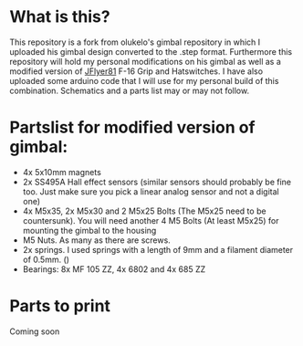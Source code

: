 # What is this?
This repository is a fork from olukelo's gimbal repository in which I uploaded his gimbal design converted to the .step format.
Furthermore this repository will hold my personal modifications on his gimbal as well as a modified version of [JFlyer81](https://www.thingiverse.com/jflyer81/designs) F-16 Grip and Hatswitches.
I have also uploaded some arduino code that I will use for my personal build of this combination. Schematics and a parts list may or may not follow.

# Partslist for modified version of gimbal:
- 4x 5x10mm magnets
- 2x SS495A Hall effect sensors (similar sensors should probably be fine too. Just make sure you pick a linear analog sensor and not a digital one)
- 4x M5x35, 2x M5x30 and 2 M5x25 Bolts (The M5x25 need to be countersunk). You will need another 4 M5 Bolts (At least M5x25) for mounting the gimbal to the housing
- M5 Nuts. As many as there are screws.
- 2x springs. I used springs with a length of 9mm and a filament diameter of 0.5mm. ()
- Bearings: 8x MF 105 ZZ, 4x 6802 and 4x 685 ZZ


# Parts to print
Coming soon